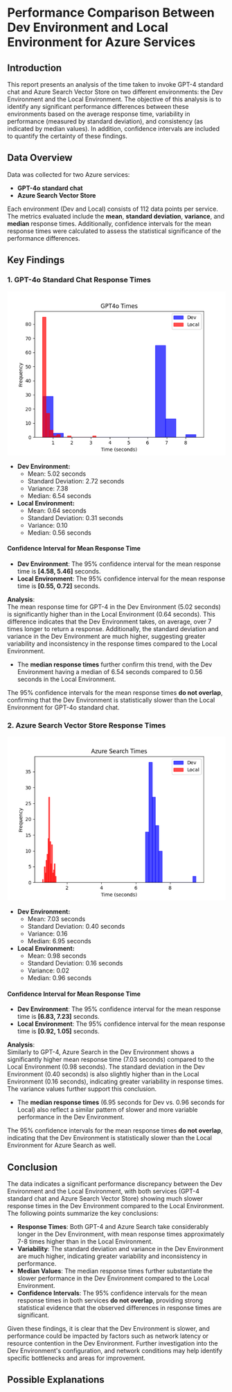 # Performance Comparison Between Dev Environment and Local Environment for Azure Services

## Introduction
This report presents an analysis of the time taken to invoke GPT-4 standard chat and Azure Search Vector Store on two different environments: the Dev Environment and the Local Environment. The objective of this analysis is to identify any significant performance differences between these environments based on the average response time, variability in performance (measured by standard deviation), and consistency (as indicated by median values). In addition, confidence intervals are included to quantify the certainty of these findings.

## Data Overview
Data was collected for two Azure services:
- **GPT-4o standard chat**
- **Azure Search Vector Store**

Each environment (Dev and Local) consists of 112 data points per service. The metrics evaluated include the **mean**, **standard deviation**, **variance**, and **median** response times. Additionally, confidence intervals for the mean response times were calculated to assess the statistical significance of the performance differences.

## Key Findings

### 1. GPT-4o Standard Chat Response Times
![](figures/gpt4o_times.png)


- **Dev Environment:**
  - Mean: 5.02 seconds
  - Standard Deviation: 2.72 seconds
  - Variance: 7.38
  - Median: 6.54 seconds
- **Local Environment:**
  - Mean: 0.64 seconds
  - Standard Deviation: 0.31 seconds
  - Variance: 0.10
  - Median: 0.56 seconds

#### Confidence Interval for Mean Response Time
- **Dev Environment**: The 95% confidence interval for the mean response time is **[4.58, 5.46]** seconds.
- **Local Environment**: The 95% confidence interval for the mean response time is **[0.55, 0.72]** seconds.


**Analysis**:  
The mean response time for GPT-4 in the Dev Environment (5.02 seconds) is significantly higher than in the Local Environment (0.64 seconds). This difference indicates that the Dev Environment takes, on average, over 7 times longer to return a response. Additionally, the standard deviation and variance in the Dev Environment are much higher, suggesting greater variability and inconsistency in the response times compared to the Local Environment.

- The **median response times** further confirm this trend, with the Dev Environment having a median of 6.54 seconds compared to 0.56 seconds in the Local Environment.

The 95% confidence intervals for the mean response times **do not overlap**, confirming that the Dev Environment is statistically slower than the Local Environment for GPT-4o standard chat.

### 2. Azure Search Vector Store Response Times

![](figures/azure_search_times.png)

- **Dev Environment:**
  - Mean: 7.03 seconds
  - Standard Deviation: 0.40 seconds
  - Variance: 0.16
  - Median: 6.95 seconds
- **Local Environment:**
  - Mean: 0.98 seconds
  - Standard Deviation: 0.16 seconds
  - Variance: 0.02
  - Median: 0.96 seconds

#### Confidence Interval for Mean Response Time
- **Dev Environment**: The 95% confidence interval for the mean response time is **[6.83, 7.23]** seconds.
- **Local Environment**: The 95% confidence interval for the mean response time is **[0.92, 1.05]** seconds.

**Analysis**:  
Similarly to GPT-4, Azure Search in the Dev Environment shows a significantly higher mean response time (7.03 seconds) compared to the Local Environment (0.98 seconds). The standard deviation in the Dev Environment (0.40 seconds) is also slightly higher than in the Local Environment (0.16 seconds), indicating greater variability in response times. The variance values further support this conclusion.

- The **median response times** (6.95 seconds for Dev vs. 0.96 seconds for Local) also reflect a similar pattern of slower and more variable performance in the Dev Environment.

The 95% confidence intervals for the mean response times **do not overlap**, indicating that the Dev Environment is statistically slower than the Local Environment for Azure Search as well.

## Conclusion

The data indicates a significant performance discrepancy between the Dev Environment and the Local Environment, with both services (GPT-4 standard chat and Azure Search Vector Store) showing much slower response times in the Dev Environment compared to the Local Environment. The following points summarize the key conclusions:

- **Response Times**: Both GPT-4 and Azure Search take considerably longer in the Dev Environment, with mean response times approximately 7-8 times higher than in the Local Environment.
- **Variability**: The standard deviation and variance in the Dev Environment are much higher, indicating greater variability and inconsistency in performance.
- **Median Values**: The median response times further substantiate the slower performance in the Dev Environment compared to the Local Environment.
- **Confidence Intervals**: The 95% confidence intervals for the mean response times in both services **do not overlap**, providing strong statistical evidence that the observed differences in response times are significant.

Given these findings, it is clear that the Dev Environment is slower, and performance could be impacted by factors such as network latency or resource contention in the Dev Environment. Further investigation into the Dev Environment's configuration, and network conditions may help identify specific bottlenecks and areas for improvement.


## Possible Explanations